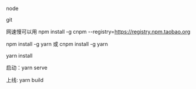 node


git

网速慢可以用 npm install -g cnpm --registry=https://registry.npm.taobao.org

npm install -g yarn 或 cnpm install -g yarn


yarn install


启动：yarn serve


上线: yarn build

